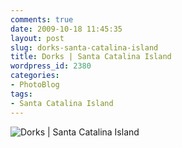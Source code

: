 ```yaml
---
comments: true
date: 2009-10-18 11:45:35
layout: post
slug: dorks-santa-catalina-island
title: Dorks | Santa Catalina Island
wordpress_id: 2380
categories:
- PhotoBlog
tags:
- Santa Catalina Island
---
```


![Dorks | Santa Catalina Island](http://ryanfitzer.com/main/wp-content/uploads/2009/10/catalina-island-1.jpg)
